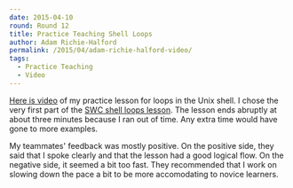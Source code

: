 ```yaml
---
date: 2015-04-10
round: Round 12
title: Practice Teaching Shell Loops
author: Adam Richie-Halford
permalink: /2015/04/adam-richie-halford-video/
tags:
  - Practice Teaching
  - Video
---
```


[Here is video](https://youtu.be/I8cc6R3sW5g) of my practice lesson for
loops in the Unix shell. I chose the very first part of the [SWC shell
loops lesson](https://swcarpentry.github.io/shell-novice/04-loop.html).
The lesson ends abruptly at about three minutes because I ran out of
time. Any extra time would have gone to more examples.

My teammates' feedback was mostly positive. On the positive side, they
said that I spoke clearly and that the lesson had a good logical flow.
On the negative side, it seemed a bit too fast. They recommended that I
work on slowing down the pace a bit to be more accomodating to novice
learners.
